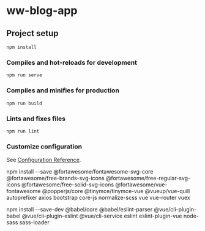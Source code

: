 # ww-blog-app

## Project setup
```
npm install
```

### Compiles and hot-reloads for development
```
npm run serve
```

### Compiles and minifies for production
```
npm run build
```

### Lints and fixes files
```
npm run lint
```

### Customize configuration
See [Configuration Reference](https://cli.vuejs.org/config/).

 
npm install --save  @fortawesome/fontawesome-svg-core @fortawesome/free-brands-svg-icons @fortawesome/free-regular-svg-icons @fortawesome/free-solid-svg-icons @fortawesome/vue-fontawesome @popperjs/core @tinymce/tinymce-vue @vueup/vue-quill autoprefixer axios bootstrap core-js normalize-scss vue vue-router vuex

npm install --save-dev @babel/core @babel/eslint-parser @vue/cli-plugin-babel @vue/cli-plugin-eslint @vue/cli-service eslint eslint-plugin-vue node-sass sass-loader